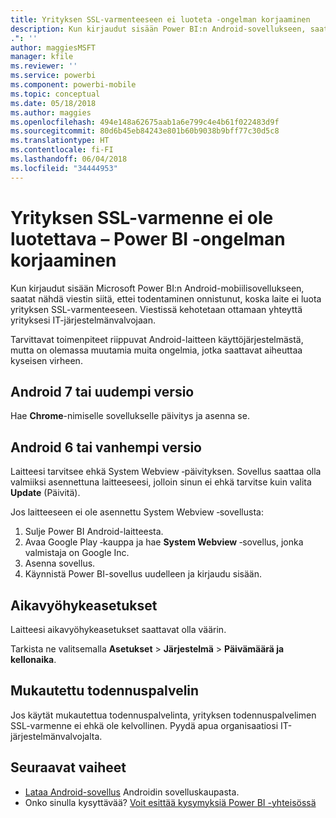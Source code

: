 ```yaml
---
title: Yrityksen SSL-varmenteeseen ei luoteta -ongelman korjaaminen
description: Kun kirjaudut sisään Power BI:n Android-sovellukseen, saatat nähdä viestin siitä, ettei todentaminen onnistunut, koska yrityksen SSL-varmenne ei ole luotettava
.": ''
author: maggiesMSFT
manager: kfile
ms.reviewer: ''
ms.service: powerbi
ms.component: powerbi-mobile
ms.topic: conceptual
ms.date: 05/18/2018
ms.author: maggies
ms.openlocfilehash: 494e148a62675aab1a6e799c4e4b61f022483d9f
ms.sourcegitcommit: 80d6b45eb84243e801b60b9038b9bff77c30d5c8
ms.translationtype: HT
ms.contentlocale: fi-FI
ms.lasthandoff: 06/04/2018
ms.locfileid: "34444953"
---
```

# <a name="fixing-corporate-ssl-certificate-is-untrusted---power-bi"></a>Yrityksen SSL-varmenne ei ole luotettava – Power BI -ongelman korjaaminen
Kun kirjaudut sisään Microsoft Power BI:n Android-mobiilisovellukseen, saatat nähdä viestin siitä, ettei todentaminen onnistunut, koska laite ei luota yrityksen SSL-varmenteeseen. Viestissä kehotetaan ottamaan yhteyttä yrityksesi IT-järjestelmänvalvojaan. 

Tarvittavat toimenpiteet riippuvat Android-laitteen käyttöjärjestelmästä, mutta on olemassa muutamia muita ongelmia, jotka saattavat aiheuttaa kyseisen virheen.

## <a name="on-android-7-or-later"></a>Android 7 tai uudempi versio
Hae **Chrome**-nimiselle sovellukselle päivitys ja asenna se.

## <a name="on-android-6-and-earlier"></a>Android 6 tai vanhempi versio
Laitteesi tarvitsee ehkä System Webview ‑päivityksen. Sovellus saattaa olla valmiiksi asennettuna laitteeseesi, jolloin sinun ei ehkä tarvitse kuin valita **Update** (Päivitä).

Jos laitteeseen ei ole asennettu System Webview ‑sovellusta:

1. Sulje Power BI Android-laitteesta.
2. Avaa Google Play ‑kauppa ja hae **System Webview** ‑sovellus, jonka valmistaja on Google Inc.
3. Asenna sovellus.
4. Käynnistä Power BI-sovellus uudelleen ja kirjaudu sisään.

## <a name="time-zone-settings"></a>Aikavyöhykeasetukset
Laitteesi aikavyöhykeasetukset saattavat olla väärin. 

Tarkista ne valitsemalla **Asetukset** > **Järjestelmä** > **Päivämäärä ja kellonaika**.

## <a name="custom-authentication-server"></a>Mukautettu todennuspalvelin
Jos käytät mukautettua todennuspalvelinta, yrityksen todennuspalvelimen SSL-varmenne ei ehkä ole kelvollinen. Pyydä apua organisaatiosi IT-järjestelmänvalvojalta.

## <a name="next-steps"></a>Seuraavat vaiheet
* [Lataa Android-sovellus](http://go.microsoft.com/fwlink/?LinkID=544867) Androidin sovelluskaupasta.
* Onko sinulla kysyttävää? [Voit esittää kysymyksiä Power BI -yhteisössä](http://community.powerbi.com/)

